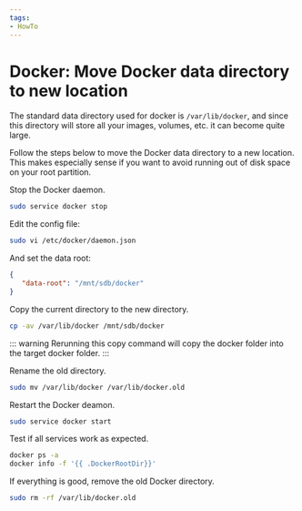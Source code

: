 ```yaml
---
tags:
- HowTo
---
```

# Docker: Move Docker data directory to new location

The standard data directory used for docker is `/var/lib/docker`, and since this directory will store all your images, volumes, etc. it can become quite large.

Follow the steps below to move the Docker data directory to a new location. This makes especially sense if you want to avoid running out of disk space on your root partition.

Stop the Docker daemon.

```bash
sudo service docker stop
```

Edit the config file:

```bash
sudo vi /etc/docker/daemon.json
```

And set the data root:

```json
{ 
   "data-root": "/mnt/sdb/docker"
}
```

Copy the current directory to the new directory.

```bash
cp -av /var/lib/docker /mnt/sdb/docker
```

::: warning
Rerunning this copy command will copy the docker folder into the target docker folder.
:::

Rename the old directory.

```bash
sudo mv /var/lib/docker /var/lib/docker.old
```

Restart the Docker deamon.

```bash
sudo service docker start
```

Test if all services work as expected.

```bash
docker ps -a
docker info -f '{{ .DockerRootDir}}'
```

If everything is good, remove the old Docker directory.

```bash
sudo rm -rf /var/lib/docker.old
```